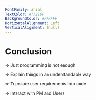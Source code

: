 ```yaml
---
FontFamily: Arial
TextColor: #77216F
BackgroundColor: #FFFFFF
HorizontalAlignment: Left
VerticalAlignment: (null)
---
```

# Conclusion

=> Just programming is not enough

=> Explain things in an understandable way

=> Translate user requirements into code

=> Interact with PM and Users